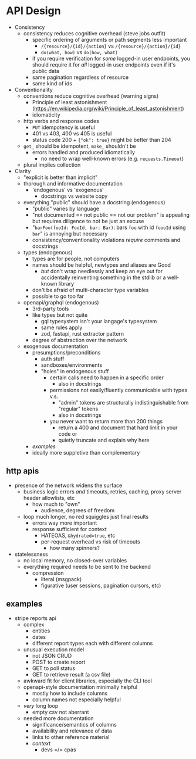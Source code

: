 # API Design

- Consistency
  - consistency reduces cognitive overhead (steve jobs outfit)
    - specific ordering of arguments or path segments less important
      - `/{resource}/{id}/{action}` vs `/{resource}/{action}/{id}`
      - `do(what, how)` vs `do(how, what)`
    - if you require verification for _some_ logged-in user endpoints, you should require it for _all_ logged-in user endpoints even if it's public data
    - same pagination regardless of resource
    - same kind of ids
- Conventionality
  - conventions reduce cognitive overhead (warning signs)
    - Principle of least astonishment (https://en.wikipedia.org/wiki/Principle_of_least_astonishment)
    - idiomaticity
  - http verbs and response codes
    - `PUT` idempotency is useful
    - 401 vs 403, 400 vs 405 is useful
    - status code 200 + `{"ok": true}` might be better than 204
  - `get_` should be idempotent, `make_` shouldn't be
    - errors handled and produced idiomatically
      - no need to wrap well-known errors (e.g. `requests.Timeout`)
  - plural implies collection
- Clarity
  - "explicit is better than implicit"
  - thorough and informative documentation
    - 'endogenous' vs 'exogenous'
      - docstrings vs website copy
  - everything "public" should have a docstring (endogenous)
    - "public" varies by language
    - "not documented == not public == not our problem" is appealing but requires
      diligence to not be just an excuse
    - "`barFoo(fooId: FooId, bar: Bar)`: bars `foo` with id `foooId` using `bar`" is annoying but necessary
    - consistency/conventionality violations _require_ comments and docstrings
  - types (endogenous)
    - types are for people, not computers
    - names should be helpful, newtypes and aliases are Good
      - _but_ don't wrap needlessly and keep an eye out for accidentally reinventing something in the stdlib or a well-known library
    - don't be afraid of multi-character type variables
    - possible to go too far
  - openapi/graphql (endogenous)
    - 3rd-party tools
    - like types but not quite
      - gql typesystem isn't your langage's typesystem
      - same rules apply
      - zod, fastapi, rust extractor pattern
    - degree of abstraction over the network
  - exogenous documentation
    - presumptions/preconditions
      - auth stuff
      - sandboxes/environments
      - "holes" in endogenous stuff
        - certain calls need to happen in a specific order
          - also in docstrings
        - permissions not easily/fluently communicable with types v.s.
          - "admin" tokens are structurally indistinguishable from "regular" tokens
          - also in docstrings
        - you never want to return more than 200 things
          - return a 400 and document that hard limit in your code or
          - quietly truncate and explain why here
    - _examples_
    - ideally more suppletive than complementary

## http apis

- presence of the network widens the surface
  - business logic errors _and_ timeouts, retries, caching, proxy server header allowlists, etc
    - how much to "own"
      - audience, degrees of freedom
  - loop much longer, no red squiggles just final results
    - errors way more important
    - response sufficient for context
      - HATEOAS, `&hydrated=true`, etc
      - per-request overhead vs risk of timeouts
        - how many spinners?
- statelessness
  - no local memory, no closed-over variables
  - everything required needs to be sent to the backend
    - compression
      - literal (msgpack)
      - figurative (user sessions, pagination cursors, etc)

## examples

- stripe reports api
  - complex
    - entities
    - dates
    - different report types each with different columns
  - unusual execution model
    - not JSON CRUD
    - POST to create report
    - GET to poll status
    - GET to retrieve result (a csv file)
  - awkward fit for client libraries, especially the CLI tool
  - openapi-style documentation minimally helpful
    - mostly how to include columns
    - column names not especially helpful
  - _very_ long loop
    - empty csv not aberrant
  - needed more documentation
    - significance/semantics of columns
    - availability and relevance of data
    - links to other reference material
    - _context_
      - devs =/= cpas
